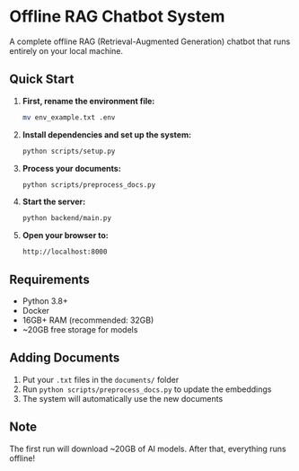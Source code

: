 # Offline RAG Chatbot System

A complete offline RAG (Retrieval-Augmented Generation) chatbot that runs entirely on your local machine.

## Quick Start

1. **First, rename the environment file:**
   ```bash
   mv env_example.txt .env
   ```

2. **Install dependencies and set up the system:**
   ```bash
   python scripts/setup.py
   ```

3. **Process your documents:**
   ```bash
   python scripts/preprocess_docs.py
   ```

4. **Start the server:**
   ```bash
   python backend/main.py
   ```

5. **Open your browser to:**
   ```
   http://localhost:8000
   ```

## Requirements

- Python 3.8+
- Docker
- 16GB+ RAM (recommended: 32GB)
- ~20GB free storage for models

## Adding Documents

1. Put your `.txt` files in the `documents/` folder
2. Run `python scripts/preprocess_docs.py` to update the embeddings
3. The system will automatically use the new documents

## Note

The first run will download ~20GB of AI models. After that, everything runs offline!
